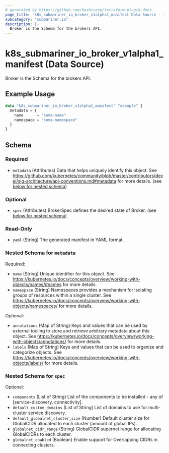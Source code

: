 ```yaml
---
# generated by https://github.com/hashicorp/terraform-plugin-docs
page_title: "k8s_submariner_io_broker_v1alpha1_manifest Data Source - terraform-provider-k8s"
subcategory: "submariner.io"
description: |-
  Broker is the Schema for the brokers API.
---
```


# k8s_submariner_io_broker_v1alpha1_manifest (Data Source)

Broker is the Schema for the brokers API.

## Example Usage

```terraform
data "k8s_submariner_io_broker_v1alpha1_manifest" "example" {
  metadata = {
    name      = "some-name"
    namespace = "some-namespace"
  }
}
```

<!-- schema generated by tfplugindocs -->
## Schema

### Required

- `metadata` (Attributes) Data that helps uniquely identify this object. See https://github.com/kubernetes/community/blob/master/contributors/devel/sig-architecture/api-conventions.md#metadata for more details. (see [below for nested schema](#nestedatt--metadata))

### Optional

- `spec` (Attributes) BrokerSpec defines the desired state of Broker. (see [below for nested schema](#nestedatt--spec))

### Read-Only

- `yaml` (String) The generated manifest in YAML format.

<a id="nestedatt--metadata"></a>
### Nested Schema for `metadata`

Required:

- `name` (String) Unique identifier for this object. See https://kubernetes.io/docs/concepts/overview/working-with-objects/names/#names for more details.
- `namespace` (String) Namespaces provides a mechanism for isolating groups of resources within a single cluster. See https://kubernetes.io/docs/concepts/overview/working-with-objects/namespaces/ for more details.

Optional:

- `annotations` (Map of String) Keys and values that can be used by external tooling to store and retrieve arbitrary metadata about this object. See https://kubernetes.io/docs/concepts/overview/working-with-objects/annotations/ for more details.
- `labels` (Map of String) Keys and values that can be used to organize and categorize objects. See https://kubernetes.io/docs/concepts/overview/working-with-objects/labels/ for more details.


<a id="nestedatt--spec"></a>
### Nested Schema for `spec`

Optional:

- `components` (List of String) List of the components to be installed - any of [service-discovery, connectivity].
- `default_custom_domains` (List of String) List of domains to use for multi-cluster service discovery.
- `default_globalnet_cluster_size` (Number) Default cluster size for GlobalCIDR allocated to each cluster (amount of global IPs).
- `globalnet_cidr_range` (String) GlobalCIDR supernet range for allocating GlobalCIDRs to each cluster.
- `globalnet_enabled` (Boolean) Enable support for Overlapping CIDRs in connecting clusters.
